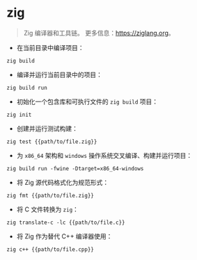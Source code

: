 # zig

> Zig 编译器和工具链。
> 更多信息：<https://ziglang.org>。

- 在当前目录中编译项目：

`zig build`

- 编译并运行当前目录中的项目：

`zig build run`

- 初始化一个包含库和可执行文件的 `zig build` 项目：

`zig init`

- 创建并运行测试构建：

`zig test {{path/to/file.zig}}`

- 为 `x86_64` 架构和 `windows` 操作系统交叉编译、构建并运行项目：

`zig build run -fwine -Dtarget=x86_64-windows`

- 将 Zig 源代码格式化为规范形式：

`zig fmt {{path/to/file.zig}}`

- 将 C 文件转换为 `zig`：

`zig translate-c -lc {{path/to/file.c}}`

- 将 Zig 作为替代 C++ 编译器使用：

`zig c++ {{path/to/file.cpp}}`